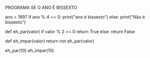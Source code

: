PROGRAMA SE O ANO É BISSEXTO

ano = 1997
if ano % 4 == 0:
	print("ano é bissexto")
else:
	print("Não é bissexto")


def eh_par(valor)
    if valor % 2 == 0
        return True
    else: 
        return False


def eh_impar(valor)
    return not eh_par(valor)

eh_par(10)
eh_impar(10)

